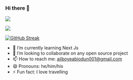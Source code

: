 ### Hi there 👋

<!--
**JayB-maker/JayB-maker** is a ✨ _special_ ✨ repository because its `README.md` (this file) appears on your GitHub profile.

Here are some ideas to get you started:
-->
<p>
<img src = "https://github-readme-stats.vercel.app/api/top-langs/?username=JayB-maker&hide=&theme=blue-green">
</p>

<p>
<img src= "https://github-readme-stats.vercel.app/api?username=JayB-maker&show_icons=true&theme=radical">
</p>

[![GitHub Streak](https://streak-stats.demolab.com/?user=JayB-maker)](https://git.io/streak-stats)

- 🌱 I’m currently learning Next Js
- 👯 I’m looking to collaborate on any open source project
- 📫 How to reach me: ajiboyeabiodun001@gmail.com
- 😄 Pronouns: he/him/his
- ⚡ Fun fact: I love travelling
